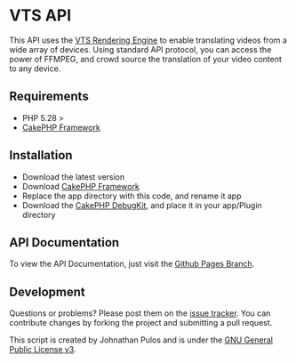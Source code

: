 VTS API
=======

This API uses the [VTS Rendering Engine](https://github.com/MissionalDigerati/vts_rendering_engine) to enable translating videos from a wide array of devices.  Using standard API protocol,  you can access the power of FFMPEG, and crowd source the translation of your video content to any device.

Requirements
------------

* PHP 5.28 >
* [CakePHP Framework](http://cakephp.org)

Installation
------------

* Download the latest version
* Download [CakePHP Framework](http://cakephp.org)
* Replace the app directory with this code, and rename it app
* Download the [CakePHP DebugKit](https://github.com/cakephp/debug_kit), and place it in your app/Plugin directory

API Documentation
-----------------

To view the API Documentation,  just visit the [Github Pages Branch](https://github.com/MissionalDigerati/vts_api/tree/gh-pages).

Development
-----------

Questions or problems? Please post them on the [issue tracker](https://github.com/MissionalDigerati/vts_api/issues). You can contribute changes by forking the project and submitting a pull request.

This script is created by Johnathan Pulos and is under the [GNU General Public License v3](http://www.gnu.org/licenses/gpl-3.0-standalone.html).